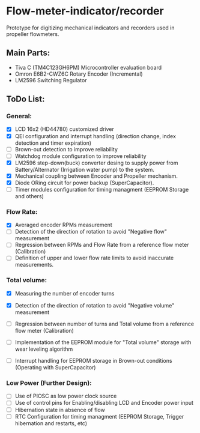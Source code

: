 # Flow-meter-indicator/recorder

Prototype for digitizing mechanical indicators and recorders used in propeller flowmeters.

## Main Parts:

* Tiva C (TM4C123GH6PM) Microcontroller evaluation board
* Omron E6B2-CWZ6C Rotary Encoder (Incremental)
* LM2596 Switching Regulator

## ToDo List:

### General:

- [x] LCD 16x2 (HD44780) customized driver
- [x] QEI configuration and interrupt handling (direction change, index detection and timer expiration)
- [ ] Brown-out detection to improve reliability
- [ ] Watchdog module configuration to improve reliability
- [x] LM2596 step-down(buck) converter desing to supply power from Battery/Alternator (Irrigation water pump) to the system.
- [x] Mechanical coupling between Encoder and Propeller mechanism.
- [x] Diode ORing circuit for power backup (SuperCapacitor).
- [ ] Timer modules configuration for timing managment (EEPROM Storage and others)
  
### Flow Rate:
  
- [x] Averaged encoder RPMs measurement
- [ ] Detection of the direction of rotation to avoid "Negative flow" measurement
- [ ] Regression between RPMs and Flow Rate from a reference flow meter (Calibration)
- [ ] Definition of upper and lower flow rate limits to avoid inaccurate measurements.

### Total volume:
  
- [x] Measuring the number of encoder turns
- [x] Detection of the direction of rotation to avoid "Negative volume" measurement
- [ ] Regression between number of turns and Total volume from a reference flow meter (Calibration)
- [ ] Implementation of the EEPROM module for "Total volume" storage with wear leveling algorithm
- [ ] Interrupt handling for EEPROM storage in Brown-out conditions (Operating with SuperCapacitor)

  
### Low Power (Further Design):
  
- [ ] Use of PIOSC as low power clock source 
- [ ] Use of control pins for Enabling/disabling LCD and Encoder power input
- [ ] Hibernation state in absence of flow
- [ ] RTC Configuration for timing managment (EEPROM Storage, Trigger hibernation and restarts, etc)
